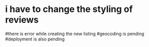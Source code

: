 # i have to change the styling of reviews 
#there is error while creating the new listing 
#geocoding is pending 
#deployment is also pending
